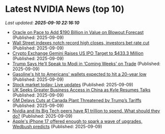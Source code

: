 # Latest NVIDIA News (top 10)
_Last updated: **2025-09-10 22:16:10**_

- [Oracle on Pace to Add $190 Billion in Value on Blowout Forecast](https://biztoc.com/x/64811203738a7395) (Published: 2025-09-09)
- [Wall Street indexes notch record high closes, investors bet rate cut](https://biztoc.com/x/56eb49b66034fe17) (Published: 2025-09-09)
- [Crypto Exchange Gemini Raises US IPO Target to $433.3 Million](https://biztoc.com/x/864d6baad04b9f36) (Published: 2025-09-09)
- [Trump Says He’ll Speak to Modi in ‘Coming Weeks’ on Trade](https://biztoc.com/x/5c81a8918df9375f) (Published: 2025-09-09)
- [Gasoline's hit to Americans' wallets expected to hit a 20-year low](https://biztoc.com/x/47377e69d06b0e27) (Published: 2025-09-09)
- [Stock market today: Live updates](https://www.cnbc.com/2025/09/09/stock-market-today-live-updates.html) (Published: 2025-09-09)
- [UK Seeks Greater Business Access in China as Kyle Resumes Talks](https://biztoc.com/x/253cc097f3e6c634) (Published: 2025-09-09)
- [GM Delays Cuts at Canada Plant Threatened by Trump’s Tariffs](https://biztoc.com/x/9b03e9a2a2b9b9a3) (Published: 2025-09-09)
- [Nvidia and its Big Tech peers have $1 trillion to spend. What should they do?](https://biztoc.com/x/c416ba3ece5e6d1f) (Published: 2025-09-09)
- [Apple's iPhone 17 offered enough to spark a wave of upgrades, Wedbush predicts](https://biztoc.com/x/210487460c6d28f9) (Published: 2025-09-09)
